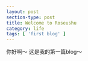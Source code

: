 ```yaml
---
layout: post
section-type: post
title: Welcome to Roseushu
category: life
tags: [ 'first blog' ]
---
```


你好啊～
这是我的第一篇blog～